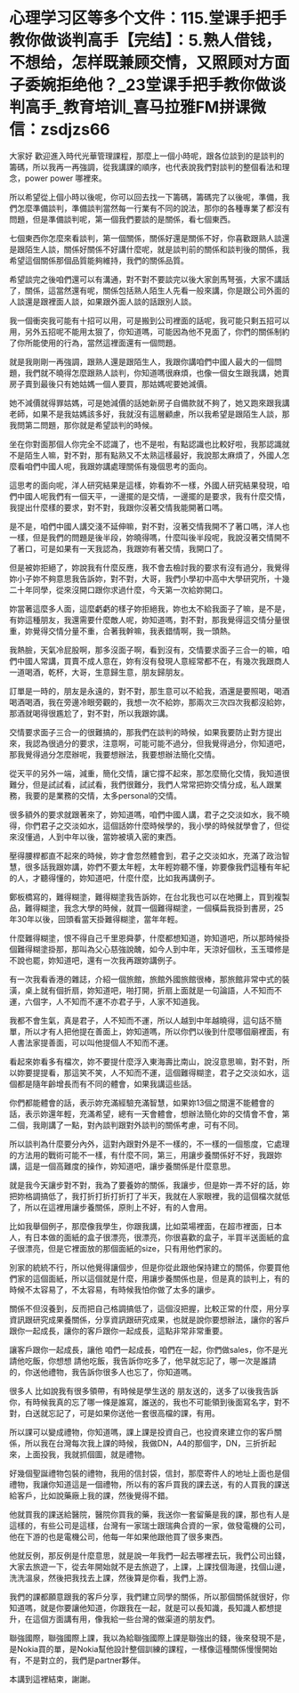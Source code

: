 # 心理学习区等多个文件：115.堂课手把手教你做谈判高手【完结】：5.熟人借钱，不想给，怎样既兼顾交情，又照顾对方面子委婉拒绝他？_23堂课手把手教你做谈判高手_教育培训_喜马拉雅FM拼课微信：zsdjzs66

大家好 歡迎進入時代光華管理課程，那麼上一個小時呢，跟各位談到的是談判的籌碼，所以我再一再強調，從我講課的順序，也代表說我們對談判的整個看法和理念，power power 哪裡來。

所以希望從上個小時以後呢，你可以回去找一下籌碼，籌碼完了以後呢，準備，我們怎麼準備談判，準備談判當然每一行業有不同的說法，那你的各種專業了都沒有問題，但是準備談判呢，第一個我們要談的是關係，看七個東西。

七個東西你怎麼來看談判，第一個關係，關係好還是關係不好，你喜歡跟熟人談還是跟陌生人談，關係好關係不好講什麼呢，就是談判前的關係和談判後的關係，我希望這個關係那個品質能夠維持，我們的關係品質。

希望談完之後咱們還可以有溝通，對不對不要談完以後大家劍馬弩張，大家不講話了，關係，這當然還有呢，關係包括熟人陌生人先看一般來講，你是跟公司外面的人談還是跟裡面人談，如果跟外面人談的話跟別人談。

我一個衝突我可能有十招可以用，可是搬到公司裡面的話呢，我可能只剩五招可以用，另外五招呢不能用太狠了，你知道嗎，可能因為他不見面了，你們的關係制約了你所能使用的行為，當然這裡面還有一個問題。

就是我剛剛一再強調，跟熟人還是跟陌生人，我跟你講咱們中國人最大的一個問題，我們就不曉得怎麼跟熟人談判，你知道嗎很麻煩，也像一個女生跟我講，她賣房子賣到最後只有她姑媽一個人要買，那姑媽呢要她減價。

她不減價就得罪姑媽，可是她減價的話她新房子自備款就不夠了，她又跑來跟我講老師，如果不是我姑媽該多好，我就沒有這層顧慮，所以我希望是跟陌生人談，那我問第二問題，那你就是希望談判的時候。

坐在你對面那個人你完全不認識了，也不是啦，有點認識也比較好啦，我那認識就不是陌生人嘛，對不對，那有點熟又不太熟這樣最好，我說那太麻煩了，外國人怎麼看咱們中國人呢，我跟妳講處理關係有幾個思考的面向。

這思考的面向呢，洋人研究結果是這樣，妳看妳不一樣，外國人研究結果發現，咱們中國人呢我們有一個天平，一邊擺的是交情，一邊擺的是要求，我有什麼交情，我提出什麼樣的要求，對不對，我跟你沒著交情我能開著口嗎。

是不是，咱們中國人講交淺不延伸嘛，對不對，沒著交情我開不了著口嗎，洋人也一樣，但是我們的問題是後半段，妳曉得嗎，什麼叫後半段呢，我說沒著交情開不了著口，可是如果有一天我認為，我跟妳有著交情，我開口了。

但是被妳拒絕了，妳說我有什麼反應，我不會去檢討我的要求有沒有過分，我覺得妳小子妳不夠意思我告訴妳，對不對，大哥，我們小學初中高中大學研究所，十幾二十年同學，從來沒開口跟你求過什麼，今天第一次給妳開口。

妳當著這麼多人面，這麼虧虧的樣子妳拒絕我，妳也太不給我面子了嘛，是不是，有妳這種朋友，我還需要什麼敵人呢，妳知道嗎，對不對，那我覺得這交情分量很重，妳覺得交情分量不重，合著我幹嘛，我表錯情啊，我一頭熱。

我熱臉，天氣冷屁股啊，那多沒面子啊，看到沒有，交情要求面子三合一的嘛，咱們中國人常講，買賣不成人意在，妳有沒有發現人意經常都不在，有幾次我跟商人一道喝酒，乾杯，大哥，生意歸生意，朋友歸朋友。

訂單是一時的，朋友是永遠的，對不對，那生意可以不給我，酒還是要照喝，喝酒喝酒喝酒，我在旁邊冷眼旁觀的，我想一次不給妳，那兩次三次四次我都沒給妳，那酒就喝得很尷尬了，對不對，所以我跟妳講。

交情要求面子三合一的很難搞的，那我們在談判的時候，如果我要防止對方提出來，我認為很過分的要求，注意啊，可能可能不過分，但我覺得過分，你知道吧，那我覺得過分怎麼辦呢，我要想辦法，我要想辦法簡化交情。

從天平的另外一端，減重，簡化交情，讓它撐不起來，那怎麼簡化交情，我知道很難分，但是試試看，試試看，我們很難分，我們人常常把妳交情分成，私人跟業務，我要的是業務的交情，太多personal的交情。

很多額外的要求就跟著來了，妳知道嗎，咱們中國人講，君子之交淡如水，我不曉得，你們君子之交淡如水，這個話妳什麼時候學的，我小學的時候就學會了，但從來沒懂過，人到中年以後，當妳被填入密的東西。

壓得腰桿都直不起來的時候，妳才會忽然體會到，君子之交淡如水，充滿了政治智慧，很多話我跟妳講，妳們不要太年輕，太年輕妳聽不懂，妳要像我們這種有年紀的人，才聽得懂的，妳知道吧，什麼什麼，比如我再講例子。

鄭板橋寫的，難得糊塗，難得糊塗我告訴妳，在台北我也可以在地攤上，買到複製品，難得糊塗，我念大學的時候，就買一個難得糊塗，一個橫扁我掛到書房，25年30年以後，回頭看當天掛難得糊塗，當年年輕。

什麼難得糊塗，恨不得自己千里恩舜夢，什麼都想知道，妳知道吧，所以那時候掛個難得糊塗掛那，那叫為父心慈強說醜，如今人到中年，天涼好個秋，玉玉環修是不說也罷，妳知道吧，還有一次我再跟妳講例子。

有一次我看香港的雜誌，介紹一個旅館，旅館外國旅館很棒，那旅館非常中式的裝潢，桌上就有個折扇，妳知道吧，啪打開，折扇上面就是一句論語，人不知而不運，六個字，人不知而不運不亦君子乎，人家不知道我。

我都不會生氣，真是君子，人不知而不運，所以人越到中年越曉得，這句話不簡單，所以才有人把他提在善面上，妳知道嗎，所以你們以後到什麼哪個廟裡面，有人書法家提善面，可以叫他提個人不知而不運。

看起來妳看多有檔次，妳不要提什麼浮入東海壽比南山，說沒意思嘛，對不對，所以妳要提提看，那這笑不笑，人不知而不運，這個難得糊塗，君子之交淡如水，這個都是隨年齡增長而有不同的體會，如果我講這些話。

你們都能體會的話，表示妳充滿經驗充滿智慧，如果妳13個之間還不能體會的話，表示妳還年輕，充滿希望，總有一天會體會，想辦法簡化妳的交情會不會，第二個，我剛講了一點，對內談判跟對外談判的關係考慮，可有不同。

所以談判為什麼要分內外，這對內跟對外是不一樣的，不一樣的一個態度，它處理的方法用的戰術可能不一樣，有什麼不同，第三，用讓步養關係好不好，我跟妳講，這是一個高難度的操作，妳知道吧，讓步養關係是什麼意思。

就是我今天讓步對不對，我為了要養妳的關係，我讓步，但是妳一弄不好的話，妳把妳格調搞低了，我打折打折打折打了半天，我就在人家眼裡，我的這個檔次就低了，所以在這裡用讓步養關係，原則上不好，有的人會用。

比如我舉個例子，那麼像我學生，你跟我講，比如菜場裡面，在超市裡面，日本人，有日本做的面紙的盒子很漂亮，很漂亮，你很喜歡的盒子，半買半送面紙的盒子很漂亮，但是它裡面放的那個面紙的size，只有用他們家的。

別家的統統不行，所以他覺得讓個步，但是你從此跟他保持建立的關係，你要買他們家的這個面紙，所以這個就是什麼，用讓步養關係也是，但是真的談判上，有的時候不太容易了，不太容易，有時候我怕你做了太多的讓步。

關係不但沒養到，反而把自己格調搞低了，這個沒把握，比較正常的什麼，用分享資訊跟研究成果養關係，分享資訊跟研究成果，也就是說你要想辦法，讓你的客戶跟你一起成長，讓你的客戶跟你一起成長，這點非常非常重要。

讓客戶跟你一起成長，讓他 咱們一起成長，咱們在一起，你們做sales，你不是光請他吃飯，你想想 請他吃飯，我告訴你吃多了，他早就忘記了，哪一次是誰請的，你送他禮物，我告訴你很多人也忘了，你知道嗎。

很多人 比如說我有很多領帶，有時候是學生送的 朋友送的，送多了以後我告訴你，有時候我真的忘了哪一條是誰寫，誰送的，我也不可能領到後面寫名字，對不對，白送就忘記了，可是如果你送他一套很高檔的課，有用。

所以課可以變成禮物，你知道嗎，課上課是投資自己，也投資來建立你的客戶關係，所以我在台灣每次我上課的時候，我做DN，A4的那個字，DN，三折折起來，上面投我，我就抓個圖，就是禮物。

好幾個聖誕禮物包裝的禮物，我用的信封袋，信封，那麼寄件人的地址上面也是個禮物，我讓你知道這是一個禮物，所以有的客戶買我的課去送，有的人買我的課送給客戶，比如說藥廠上我的課，然後覺得不錯。

他就買我的課送給醫院，醫院你買我的藥，我送你一套留藥是我的課，那也有人是這樣的，有些公司是這樣，台灣有一家瑞士跟瑞典合資的一家，做發電機的公司，他在下游的也是電機公司，他每一年如果他跟他買了很多東西。

他就反例，那反例是什麼意思，就是說一年我們一起去哪裡去玩，我們公司出錢，大家去旅遊一下，從去年開始就不是去旅遊了，上課，上課找個海邊，找個山邊，洗洗溫泉，然後把我找去上課，然後算是你看，我們上游。

我們的課都願意跟我的客戶分享，我們建立同學的關係，所以那個關係就很好，你知道嗎，就是你要讓他知道，你跟我在一起，就是可以長知識，長知識人都想提升，在這個方面講有用，像我給一些台灣的做渠道的朋友們。

聯強國際，聯強國際上課，我以為給聯強國際上課是聯強出的錢，後來發現不是，是Nokia買的單，是Nokia幫他設計整個訓練的課程，一樣像這種關係慢慢開始有，不是對立的，我們是partner夥伴。

本講到這裡結束，謝謝。